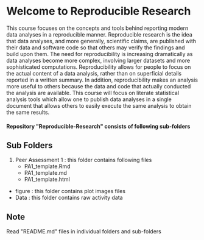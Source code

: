 
Welcome to Reproducible Research
====================================
This course focuses on the concepts and tools behind reporting modern data analyses in a reproducible manner. Reproducible research is the idea that data analyses, and more generally, scientific claims, are published with their data and software code so that others may verify the findings and build upon them.  The need for reproducibility is increasing dramatically as data analyses become more complex, involving larger datasets and more sophisticated computations. Reproducibility allows for people to focus on the actual content of a data analysis, rather than on superficial details reported in a written summary. In addition, reproducibility makes an analysis more useful to others because the data and code that actually conducted the analysis are available. This course will focus on literate statistical analysis tools which allow one to publish data analyses in a single document that allows others to easily execute the same analysis to obtain the same results.


#### Repository "Reproducible-Research" consists of following sub-folders

Sub Folders
------------
1. Peer Assessment 1 : this folder contains following files
    * PA1_template.Rmd
    * PA1_template.md
    * PA1_template.html

  * figure : this folder contains plot images files
  * Data   : this folder contains raw activity data


 
Note
----
Read "README.md" files in individual folders and sub-folders


